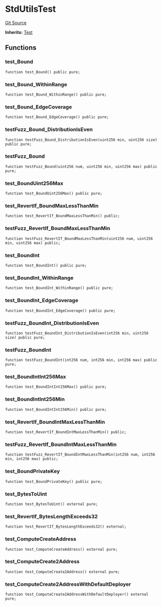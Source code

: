 # StdUtilsTest
[Git Source](https://github.com/dustinstacy/boncurs/blob/52a092a7ad60aeeee3132e910b32ca470eb8882d/lib/forge-std/test/StdUtils.t.sol)

**Inherits:**
[Test](/lib/forge-std/src/Test.sol/abstract.Test.md)


## Functions
### test_Bound


```solidity
function test_Bound() public pure;
```

### test_Bound_WithinRange


```solidity
function test_Bound_WithinRange() public pure;
```

### test_Bound_EdgeCoverage


```solidity
function test_Bound_EdgeCoverage() public pure;
```

### testFuzz_Bound_DistributionIsEven


```solidity
function testFuzz_Bound_DistributionIsEven(uint256 min, uint256 size) public pure;
```

### testFuzz_Bound


```solidity
function testFuzz_Bound(uint256 num, uint256 min, uint256 max) public pure;
```

### test_BoundUint256Max


```solidity
function test_BoundUint256Max() public pure;
```

### test_RevertIf_BoundMaxLessThanMin


```solidity
function test_RevertIf_BoundMaxLessThanMin() public;
```

### testFuzz_RevertIf_BoundMaxLessThanMin


```solidity
function testFuzz_RevertIf_BoundMaxLessThanMin(uint256 num, uint256 min, uint256 max) public;
```

### test_BoundInt


```solidity
function test_BoundInt() public pure;
```

### test_BoundInt_WithinRange


```solidity
function test_BoundInt_WithinRange() public pure;
```

### test_BoundInt_EdgeCoverage


```solidity
function test_BoundInt_EdgeCoverage() public pure;
```

### testFuzz_BoundInt_DistributionIsEven


```solidity
function testFuzz_BoundInt_DistributionIsEven(int256 min, uint256 size) public pure;
```

### testFuzz_BoundInt


```solidity
function testFuzz_BoundInt(int256 num, int256 min, int256 max) public pure;
```

### test_BoundIntInt256Max


```solidity
function test_BoundIntInt256Max() public pure;
```

### test_BoundIntInt256Min


```solidity
function test_BoundIntInt256Min() public pure;
```

### test_RevertIf_BoundIntMaxLessThanMin


```solidity
function test_RevertIf_BoundIntMaxLessThanMin() public;
```

### testFuzz_RevertIf_BoundIntMaxLessThanMin


```solidity
function testFuzz_RevertIf_BoundIntMaxLessThanMin(int256 num, int256 min, int256 max) public;
```

### test_BoundPrivateKey


```solidity
function test_BoundPrivateKey() public pure;
```

### test_BytesToUint


```solidity
function test_BytesToUint() external pure;
```

### test_RevertIf_BytesLengthExceeds32


```solidity
function test_RevertIf_BytesLengthExceeds32() external;
```

### test_ComputeCreateAddress


```solidity
function test_ComputeCreateAddress() external pure;
```

### test_ComputeCreate2Address


```solidity
function test_ComputeCreate2Address() external pure;
```

### test_ComputeCreate2AddressWithDefaultDeployer


```solidity
function test_ComputeCreate2AddressWithDefaultDeployer() external pure;
```

